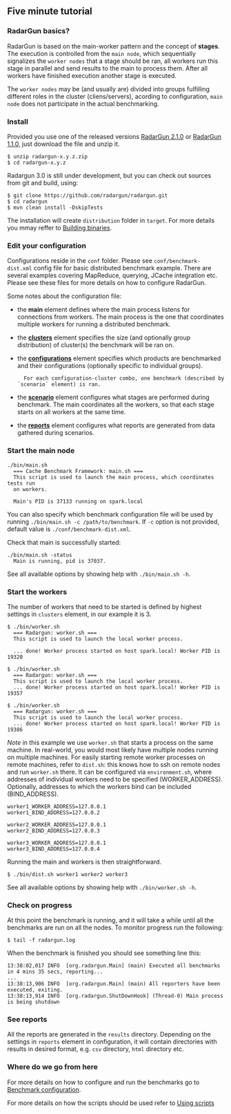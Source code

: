 ---
---
 
Five minute tutorial
--------------------

### RadarGun basics?

RadarGun is based on the main-worker pattern and the concept of **stages**. The execution is controlled from the `main node`, which sequentially signalizes the `worker nodes` that a stage should be ran, all workers run this stage in parallel and send results to the main to process them. After all workers have finished execution another stage is executed.

The `worker nodes` may be (and usually are) divided into groups fulfilling different roles in the cluster (cliens/servers), acording to configuration, `main node` does not participate in the actual benchmarking.

### Install

Provided you use one of the released versions [RadarGun 2.1.0](https://github.com/radargun/radargun/releases/download/RadarGun-2.1.0.Final/RadarGun-2.1.0.Final.zip) or [RadarGun 1.1.0](https://github.com/radargun/radargun/releases/download/RadarGun-1.1.0.Final/RadarGun-1.1.0.Final.zip), just download the file and unzip it.

    $ unzip radargun-x.y.z.zip
    $ cd radargun-x.y.z


Radargun 3.0 is still under development, but you can check out sources from git and build, using:

    $ git clone https://github.com/radargun/radargun.git
    $ cd radargun
    $ mvn clean install -DskipTests


The installation will create `distribution` folder in `target`. For more details you mmay reffer to [Building binaries]({{page.path_to_root}}getting_started/building_binaries.html).

### Edit your configuration

Configurations reside in the `conf` folder. Please see `conf/benchmark-dist.xml` config file for basic distributed benchmark example. There are several examples covering MapReduce, querying, JCache integration etc. Please see these files for more details on how to configure RadarGun.

Some notes about the configuration file:

* the **main** element defines where the main process listens for connections from workers. The main process is the one that coordinates multiple workers for running a distributed benchmark.

* the [**clusters**]({{page.path_to_root}}benchmark_configuration/clusters.html) element specifies the size (and optionally group distribution) of cluster(s) the benchmark will be ran on.
* the [**configurations**]({{page.path_to_root}}benchmark_configuration/configurations.html) element specifies which products are benchmarked and their configurations (optionally specific to individual groups). 

        For each configuration-cluster combo, one benchmark (described by `scenario` element) is ran.

* the [**scenario**]({{page.path_to_root}}benchmark_configuration/scenario.html) element configures what stages are performed during benchmark. The main coordinates all the workers, so that each stage starts on all workers at the same time.
* the [**reports**]({{page.path_to_root}}benchmark_configuration/reports.html) element configures what reports are generated from data gathered during scenarios.

### Start the main node

    ./bin/main.sh
      === Cache Benchmark Framework: main.sh ===
      This script is used to launch the main process, which coordinates tests run
      on workers.
      
      Main's PID is 37133 running on spark.local

You can also specify which benchmark configuration file will be used by running `./bin/main.sh -c /path/to/benchmark`. If `-c` option is not provided, default value is `./conf/benchmark-dist.xml`.

Check that main is successfully started:

    ./bin/main.sh -status
      Main is running, pid is 37037.

See all available options by showing help with `./bin/main.sh -h`.

### Start the workers

The number of workers that need to be started is defined by highest settings in `clusters` element, in our example it is 3.

    $ ./bin/worker.sh
      === Radargun: worker.sh ===
      This script is used to launch the local worker process.
      
      ... done! Worker process started on host spark.local! Worker PID is 19320

    $ ./bin/worker.sh
      === Radargun: worker.sh ===
      This script is used to launch the local worker process.
      ... done! Worker process started on host spark.local! Worker PID is 19357

    $ ./bin/worker.sh
      === Radargun: worker.sh ===
      This script is used to launch the local worker process.
      ... done! Worker process started on host spark.local! Worker PID is 19386


*Note* in this example we use `worker.sh` that starts a process on the same machine.  In real-world, you would most likely have multiple nodes running on multiple machines. For easily starting remote worker processes on remote machines, refer to `dist.sh`: this knows how to ssh on remote nodes and run `worker.sh` there. It can be configured via `environment.sh`, where addresses of individual workers need to be specified (WORKER_ADDRESS). Optionally, addresses to which the workers bind can be included (BIND_ADDRESS).

    worker1_WORKER_ADDRESS=127.0.0.1
    worker1_BIND_ADDRESS=127.0.0.2

    worker2_WORKER_ADDRESS=127.0.0.1
    worker2_BIND_ADDRESS=127.0.0.3

    worker3_WORKER_ADDRESS=127.0.0.1
    worker3_BIND_ADDRESS=127.0.0.4

Running the main and workers is then straightforward.

    $ ./bin/dist.sh worker1 worker2 worker3

See all available options by showing help with `./bin/worker.sh -h`.

### Check on progress

At this point the benchmark is running, and it will take a while until all the benchmarks are run on all the nodes. To monitor progress run the following:

    $ tail -f radargun.log

When the benchmark is finished you should see something line this:

    13:38:02,017 INFO  [org.radargun.Main] (main) Executed all benchmarks in 4 mins 35 secs, reporting...
    ...
    13:38:13,906 INFO  [org.radargun.Main] (main) All reporters have been executed, exiting.
    13:38:13,914 INFO  [org.radargun.ShutDownHook] (Thread-0) Main process is being shutdown

### See reports

All the reports are generated in the `results` directory. Depending on the settings in `reports` element in configuration, it will contain directories with results in desired format, e.g. `csv` directory, `html` directory etc.

### Where do we go from here

For more details on how to configure and run the benchmarks go to [Benchmark configuration]({{page.path_to_root}}benchmark_configuration/general.html).

For more details on how the scripts should be used refer to [Using scripts]({{page.path_to_root}}getting_started/using_the_scripts.html)
